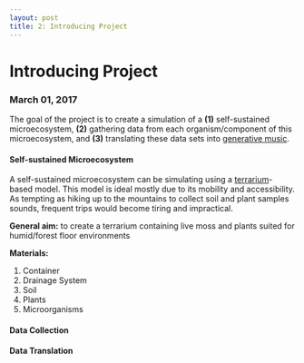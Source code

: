 ```yaml
---
layout: post
title: 2: Introducing Project
---
```


# Introducing Project

### March 01, 2017

The goal of the project is to create a simulation of a **(1)** self-sustained microecosystem, **(2)** gathering data from each organism/component of this microecosystem, and **(3)** translating these data sets into [generative music](https://en.wikipedia.org/wiki/Generative_music). 

#### Self-sustained Microecosystem

A self-sustained microecosystem can be simulating using a [terrarium](https://en.wikipedia.org/wiki/Terrarium)-based model. This model is ideal mostly due to its mobility and accessibility. As tempting as hiking up to the mountains to collect soil and plant samples sounds, frequent trips would become tiring and impractical.

**General aim:** to create a terrarium containing live moss and plants suited for humid/forest floor environments

**Materials:**
1. Container
2. Drainage System
3. Soil
4. Plants
5. Microorganisms

#### Data Collection

#### Data Translation
